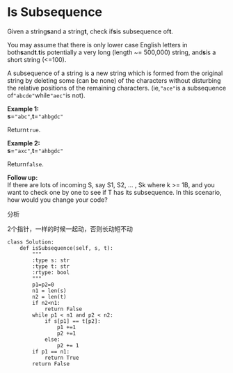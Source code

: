 # Is Subsequence

Given a string**s**and a string**t**, check if**s**is subsequence of**t**.

You may assume that there is only lower case English letters in both**s**and**t**.**t**is potentially a very long \(length ~= 500,000\) string, and**s**is a short string \(&lt;=100\).

A subsequence of a string is a new string which is formed from the original string by deleting some \(can be none\) of the characters without disturbing the relative positions of the remaining characters. \(ie,`"ace"`is a subsequence of`"abcde"`while`"aec"`is not\).

**Example 1:**  
**s**=`"abc"`,**t**=`"ahbgdc"`

Return`true`.

**Example 2:**  
**s**=`"axc"`,**t**=`"ahbgdc"`

Return`false`.

**Follow up:**  
If there are lots of incoming S, say S1, S2, ... , Sk where k &gt;= 1B, and you want to check one by one to see if T has its subsequence. In this scenario, how would you change your code?

分析

2个指针，一样的时候一起动，否则长动短不动

```text
class Solution:
    def isSubsequence(self, s, t):
        """
        :type s: str
        :type t: str
        :rtype: bool
        """
        p1=p2=0
        n1 = len(s)
        n2 = len(t)
        if n2<n1:
            return False
        while p1 < n1 and p2 < n2:
            if s[p1] == t[p2]:
                p1 +=1
                p2 +=1
            else:
                p2 += 1
        if p1 == n1:
            return True
        return False
```

